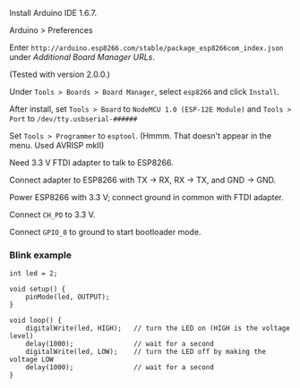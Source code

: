Install Arduino IDE 1.6.7.

Arduino > Preferences

Enter `http://arduino.esp8266.com/stable/package_esp8266com_index.json` under *Additional Board Manager URLs*.

(Tested with version 2.0.0.)

Under `Tools > Boards > Board Manager`, select `esp8266` and click `Install`.

After install, set `Tools > Board` to `NodeMCU 1.0 (ESP-12E Module)` and `Tools > Port` to `/dev/tty.usbserial-######`

Set `Tools > Programmer` to `esptool`. (Hmmm. That doesn't appear in the menu. Used AVRISP mkII)

Need 3.3 V FTDI adapter to talk to ESP8266.

Connect adapter to ESP8266 with TX -> RX, RX -> TX, and GND -> GND.

Power ESP8266 with 3.3 V; connect ground in common with FTDI adapter.

Connect `CH_PD` to 3.3 V.

Connect `GPIO_0` to ground to start bootloader mode.

### Blink example ###

    int led = 2;
    
    void setup() {                
        pinMode(led, OUTPUT);
    }
    
    void loop() {
        digitalWrite(led, HIGH);   // turn the LED on (HIGH is the voltage level)
        delay(1000);               // wait for a second
        digitalWrite(led, LOW);    // turn the LED off by making the voltage LOW
        delay(1000);               // wait for a second
    }
